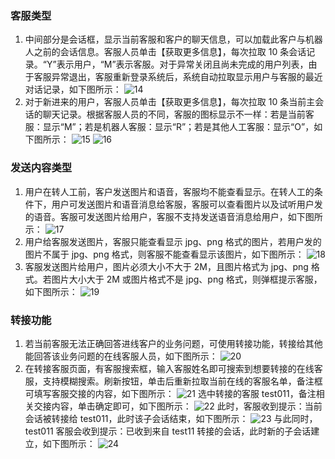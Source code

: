 ### 客服类型
1. 中间部分是会话框，显示当前客服和客户的聊天信息，可以加载此客户与机器人之前的会话信息。客服人员单击【获取更多信息】，每次拉取 10 条会话记录。“Y”表示用户，“M”表示客服。对于异常关闭且尚未完成的用户列表，由于客服异常退出，客服重新登录系统后，系统自动拉取显示用户与客服的最近对话记录，如下图所示：
![14](https://mc.qcloudimg.com/static/img/b17773ed6f03a8e8d9c720e53991912e/image.png)
2. 对于新进来的用户，客服人员单击【获取更多信息】，每次拉取 10 条当前主会话的聊天记录。根据客服人员的不同，客服的图标显示不一样：若是当前客服：显示“M”；若是机器人客服：显示“R”；若是其他人工客服：显示“O”，如下图所示：
![15](https://mc.qcloudimg.com/static/img/99ab834cdcb47896360b5b8e78a6fb1d/image.png)
![16](https://mc.qcloudimg.com/static/img/86b38c3d4b775e84317048b60062800d/image.png)

### 发送内容类型
1. 用户在转人工前，客户发送图片和语音，客服均不能查看显示。在转人工的条件下，用户可发送图片和语音消息给客服，客服可以查看图片以及试听用户发的语音。客服可发送图片给用户，客服不支持发送语音消息给用户，如下图所示：
![17](https://mc.qcloudimg.com/static/img/1461d5b2c36a5f327ea648c68b491d4a/image.png)
2. 用户给客服发送图片，客服只能查看显示 jpg、png 格式的图片，若用户发的图片不属于 jpg、png 格式，则客服不能查看显示该图片，如下图所示：
 ![18](https://mc.qcloudimg.com/static/img/9fa8f80ac54c0cc9a8837869bf517ab1/image.png)
3. 客服发送图片给用户，图片必须大小不大于 2M，且图片格式为 jpg、png 格式。若图片大小大于 2M 或图片格式不是 jpg、png 格式，则弹框提示客服，如下图所示：
![19](https://mc.qcloudimg.com/static/img/9ecf2f72001d425f452c3435ab19e629/image.png)

### 转接功能
1. 若当前客服无法正确回答进线客户的业务问题，可使用转接功能，转接给其他能回答该业务问题的在线客服人员，如下图所示：
![20](https://mc.qcloudimg.com/static/img/79e120dfb8ef04e6d3764ddae4058021/image.png)
2. 在转接客服页面，有客服搜索框，输入客服姓名即可搜索到想要转接的在线客服，支持模糊搜索。刷新按钮，单击后重新拉取当前在线的客服名单，备注框可填写客服交接的内容，如下图所示：
![21](https://mc.qcloudimg.com/static/img/5f179b075f7e336f98a878ba85853747/image.png)
选中转接的客服 test011，备注相关交接内容，单击确定即可，如下图所示：
![22](https://mc.qcloudimg.com/static/img/312269f72ca2c624c19b3f180502ab38/image.png)
此时，客服收到提示：当前会话被转接给 test011，此时该子会话结束，如下图所示：
![23](https://mc.qcloudimg.com/static/img/faee2cdfa86c65ecd44f949af66eddcd/image.png)
与此同时，test011 客服会收到提示：已收到来自 test11 转接的会话，此时新的子会话建立，如下图所示：
![24](https://mc.qcloudimg.com/static/img/a8bc9d0ad20116f3defda2ccefdfabff/image.png)